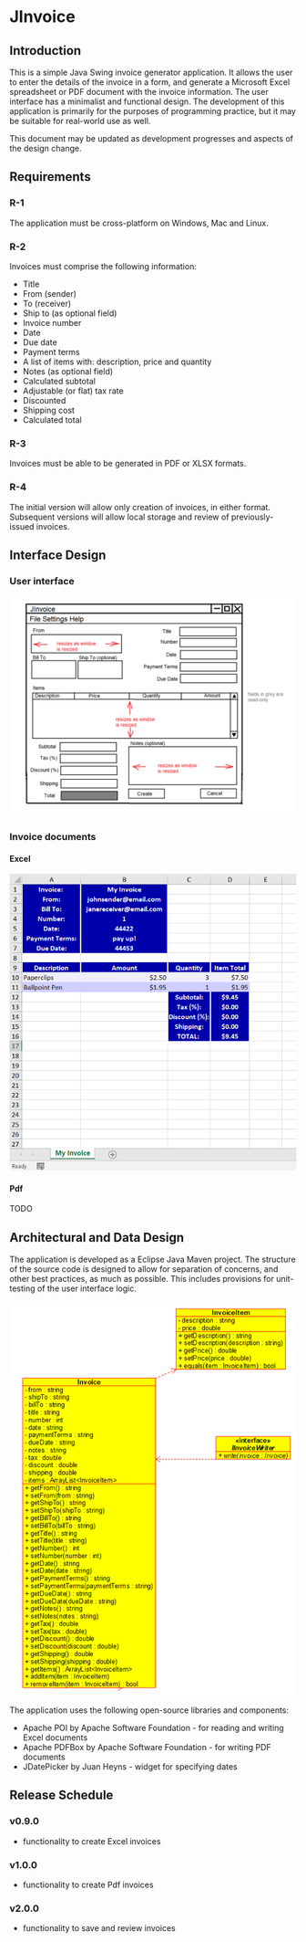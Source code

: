 # JInvoice
## Introduction
This is a simple Java Swing invoice generator application. It allows the user to enter the details of the invoice in a form, and generate a Microsoft Excel spreadsheet or PDF document with the invoice information. The user interface has a minimalist and functional design. The development of this application is primarily for the purposes of programming practice, but it may be suitable for real-world use as well.

This document may be updated as development progresses and aspects of the design change.

## Requirements
### R-1
The application must be cross-platform on Windows, Mac and Linux.

### R-2
Invoices must comprise the following information:
- Title
- From (sender)
- To (receiver)
- Ship to (as optional field)
- Invoice number
- Date
- Due date
- Payment terms
- A list of items with: description, price and quantity
- Notes (as optional field)
- Calculated subtotal
- Adjustable (or flat) tax rate
- Discounted
- Shipping cost
- Calculated total

### R-3
Invoices must be able to be generated in PDF or XLSX formats.

### R-4
The initial version will allow only creation of invoices, in either format. Subsequent versions will allow local storage and review of previously-issued invoices.

## Interface Design
### User interface
![user interface design](window_design.png)
### Invoice documents
#### Excel
![excel](excel_screenshot.PNG)
#### Pdf
TODO
## Architectural and Data Design
The application is developed as a Eclipse Java Maven project. The structure of the source code is designed to allow for separation of concerns, and other best practices, as much as possible. This includes provisions for unit-testing of the user interface logic.

![uml](uml.PNG)

The application uses the following open-source libraries and components:
- Apache POI by Apache Software Foundation - for reading and writing Excel documents
- Apache PDFBox by Apache Software Foundation - for writing PDF documents
- JDatePicker by Juan Heyns - widget for specifying dates

## Release Schedule
### v0.9.0
- functionality to create Excel invoices

### v1.0.0
- functionality to create Pdf invoices

### v2.0.0
- functionality to save and review invoices
